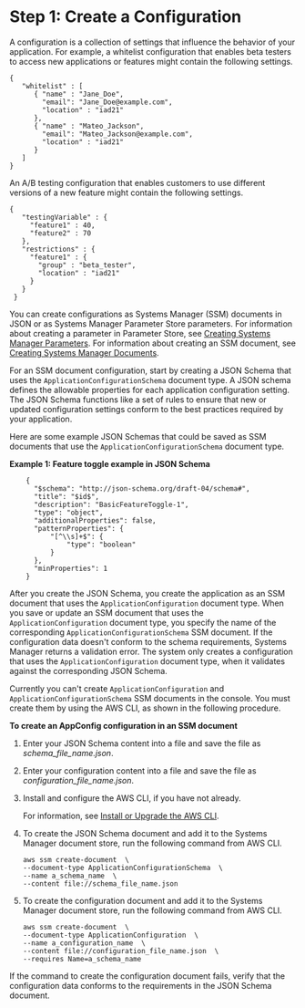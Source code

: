 # Step 1: Create a Configuration<a name="appconfig-creating-configuration"></a>

A configuration is a collection of settings that influence the behavior of your application\. For example, a whitelist configuration that enables beta testers to access new applications or features might contain the following settings\.

```
{
   "whitelist" : [
      { "name" : "Jane_Doe",
        "email": "Jane_Doe@example.com",
        "location" : "iad21"
      },
      { "name" : "Mateo_Jackson",
        "email": "Mateo_Jackson@example.com",
        "location" : "iad21"
      }
   ]
}
```

An A/B testing configuration that enables customers to use different versions of a new feature might contain the following settings\.

```
{
   "testingVariable" : {
     "feature1" : 40,
     "feature2" : 70
   },
   "restrictions" : {
     "feature1" : {
       "group" : "beta_tester",
       "location" : "iad21"
     }
   }
 }
```

You can create configurations as Systems Manager \(SSM\) documents in JSON or as Systems Manager Parameter Store parameters\. For information about creating a parameter in Parameter Store, see [Creating Systems Manager Parameters](sysman-paramstore-su-create.md)\. For information about creating an SSM document, see [Creating Systems Manager Documents](create-ssm-doc.md)\.

For an SSM document configuration, start by creating a JSON Schema that uses the `ApplicationConfigurationSchema` document type\. A JSON schema defines the allowable properties for each application configuration setting\. The JSON Schema functions like a set of rules to ensure that new or updated configuration settings conform to the best practices required by your application\. 

Here are some example JSON Schemas that could be saved as SSM documents that use the `ApplicationConfigurationSchema` document type\.

**Example 1: Feature toggle example in JSON Schema**

```
    {
      "$schema": "http://json-schema.org/draft-04/schema#",
      "title": "$id$",
      "description": "BasicFeatureToggle-1",
      "type": "object",
      "additionalProperties": false,
      "patternProperties": {
          "[^\\s]+$": {
              "type": "boolean"
          }
      },
      "minProperties": 1
    }
```

After you create the JSON Schema, you create the application as an SSM document that uses the `ApplicationConfiguration` document type\. When you save or update an SSM document that uses the `ApplicationConfiguration` document type, you specify the name of the corresponding `ApplicationConfigurationSchema` SSM document\. If the configuration data doesn't conform to the schema requirements, Systems Manager returns a validation error\. The system only creates a configuration that uses the `ApplicationConfiguration` document type, when it validates against the corresponding JSON Schema\.

Currently you can't create `ApplicationConfiguration` and `ApplicationConfigurationSchema` SSM documents in the console\. You must create them by using the AWS CLI, as shown in the following procedure\.

**To create an AppConfig configuration in an SSM document**

1. Enter your JSON Schema content into a file and save the file as **schema\_file\_name*\.json*\.

1. Enter your configuration content into a file and save the file as **configuration\_file\_name*\.json*\.

1. Install and configure the AWS CLI, if you have not already\.

   For information, see [Install or Upgrade the AWS CLI](getting-started-cli.md)\.

1. To create the JSON Schema document and add it to the Systems Manager document store, run the following command from AWS CLI\.

   ```
   aws ssm create-document  \
   --document-type ApplicationConfigurationSchema  \
   --name a_schema_name  \
   --content file://schema_file_name.json
   ```

1. To create the configuration document and add it to the Systems Manager document store, run the following command from AWS CLI\.

   ```
   aws ssm create-document  \
   --document-type ApplicationConfiguration  \
   --name a_configuration_name  \
   --content file://configuration_file_name.json  \
   --requires Name=a_schema_name
   ```

If the command to create the configuration document fails, verify that the configuration data conforms to the requirements in the JSON Schema document\.
